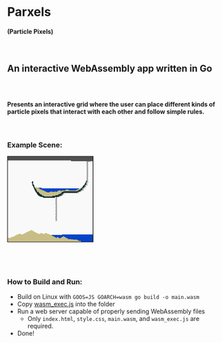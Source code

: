 # Parxels

#### (Particle Pixels)

<br>

## An interactive WebAssembly app written in Go

### &nbsp;

#### Presents an interactive grid where the user can place different kinds of particle pixels that interact with each other and follow simple rules.

<br>

### Example Scene:

<img src="parxels.png" width="200" title="Parxels" alt="Parxels Example">

#

<br>

### How to Build and Run:

- Build on Linux with `GOOS=JS GOARCH=wasm go build -o main.wasm`
- Copy [wasm_exec.js](https://github.com/golang/go/blob/master/misc/wasm/wasm_exec.js) into the folder
- Run a web server capable of properly sending WebAssembly files
  - Only `index.html`, `style.css`, `main.wasm`, and `wasm_exec.js` are required.
- Done!
